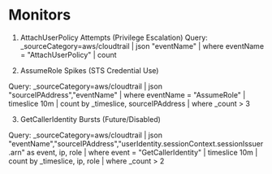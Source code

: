 # Monitors

 1) AttachUserPolicy Attempts (Privilege Escalation)
  Query:
  _sourceCategory=aws/cloudtrail
  | json "eventName"
  | where eventName = "AttachUserPolicy"
  | count

 2) AssumeRole Spikes (STS Credential Use)

Query:
_sourceCategory=aws/cloudtrail
| json "sourceIPAddress","eventName"
| where eventName = "AssumeRole"
| timeslice 10m
| count by _timeslice, sourceIPAddress
| where _count > 3



 3) GetCallerIdentity Bursts (Future/Disabled)

Query:
_sourceCategory=aws/cloudtrail
| json "eventName","sourceIPAddress","userIdentity.sessionContext.sessionIssuer.arn" as event, ip, role
| where event = "GetCallerIdentity"
| timeslice 10m
| count by _timeslice, ip, role
| where _count > 2
